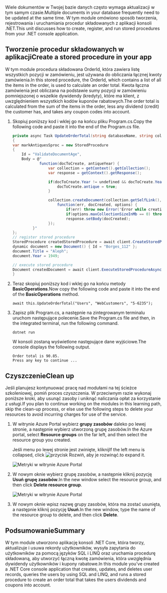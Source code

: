 <span data-ttu-id="8038f-101">Wiele dokumentów w Twojej bazie danych często wymaga aktualizacji w tym samym czasie.</span><span class="sxs-lookup"><span data-stu-id="8038f-101">Multiple documents in your database frequently need to be updated at the same time.</span></span> <span data-ttu-id="8038f-102">W tym module omówiono sposób tworzenia, rejestrowania i uruchamiania procedur składowanych z aplikacji konsoli .NET.</span><span class="sxs-lookup"><span data-stu-id="8038f-102">This unit discusses how to create, register, and run stored procedures from your .NET console application.</span></span>

## <a name="create-a-stored-procedure-in-your-app"></a><span data-ttu-id="8038f-103">Tworzenie procedur składowanych w aplikacji</span><span class="sxs-lookup"><span data-stu-id="8038f-103">Create a stored procedure in your app</span></span>

<span data-ttu-id="8038f-104">W tym module procedura składowana OrderId, która zawiera listę wszystkich pozycji w zamówieniu, jest używana do obliczania łącznej kwoty zamówienia.</span><span class="sxs-lookup"><span data-stu-id="8038f-104">In this stored procedure, the OrderId, which contains a list of all the items in the order, is used to calculate an order total.</span></span> <span data-ttu-id="8038f-105">Kwota łączna zamówienia jest obliczana na podstawie sumy pozycji w zamówieniu pomniejszonej o wszelkie dywidendy (kredyty), które ma klient, z uwzględnieniem wszystkich kodów kuponów rabatowych.</span><span class="sxs-lookup"><span data-stu-id="8038f-105">The order total is calculated from the sum of the items in the order, less any dividend (credit) the customer has, and takes any coupon codes into account.</span></span>

1. <span data-ttu-id="8038f-106">Skopiuj poniższy kod i wklej go na końcu pliku Program.cs.</span><span class="sxs-lookup"><span data-stu-id="8038f-106">Copy the following code and paste it into the end of the Program.cs file.</span></span>

    <!--TODO: Update sproc to take order total and check for available dividend, and use of summer coupon code, and provide updated total-->
    ```csharp
    private async Task UpdateOrderTotal(string databaseName, string collectionName, Order orderId)
    {
    var markAntiquesSproc = new StoredProcedure
    {
        Id = "ValidateDocumentAge",
        Body = @"
                function(docToCreate, antiqueYear) {
                    var collection = getContext().getCollection();    
                    var response = getContext().getResponse();    
    
                    if(docToCreate.Year != undefined && docToCreate.Year < antiqueYear){
                        docToCreate.antique = true;
                    }
    
                    collection.createDocument(collection.getSelfLink(), docToCreate, {}, 
                        function(err, docCreated, options) { 
                            if(err) throw new Error('Error while creating document: ' + err.message);                              
                            if(options.maxCollectionSizeInMb == 0) throw 'max collection size not found'; 
                            response.setBody(docCreated);
                    });
             }"
    };
    // register stored procedure
    StoredProcedure createdStoredProcedure = await client.CreateStoredProcedureAsync(UriFactory.CreateDocumentCollectionUri("db", "coll"), markAntiquesSproc);
    dynamic document = new Document() { Id = "Borges_112" };
    document.Title = "Aleph";
    document.Year = 1949;
    
    // execute stored procedure
    Document createdDocument = await client.ExecuteStoredProcedureAsync<Document>(UriFactory.CreateStoredProcedureUri("db", "coll", "ValidateDocumentAge"), document, 1920);
    }
    ```

2. <span data-ttu-id="8038f-107">Teraz skopiuj poniższy kod i wklej go na końcu metody **BasicOperations**.</span><span class="sxs-lookup"><span data-stu-id="8038f-107">Now copy the following code and paste it into the end of the **BasicOperations** method.</span></span>

    ```
    await this.UpdateOrderTotal("Users", "WebCustomers", "5-6235");
    ```

3. <span data-ttu-id="8038f-108">Zapisz plik Program.cs, a następnie na zintegrowanym terminalu uruchom następujące polecenie.</span><span class="sxs-lookup"><span data-stu-id="8038f-108">Save the Program.cs file and then, in the integrated terminal, run the following command.</span></span>

    ```
    dotnet run
    ```

    <span data-ttu-id="8038f-109">W konsoli zostaną wyświetlone następujące dane wyjściowe.</span><span class="sxs-lookup"><span data-stu-id="8038f-109">The console displays the following output.</span></span>

    ```
    Order total is 90.85.
    Press any key to continue ...
    ```

## <a name="clean-up"></a><span data-ttu-id="8038f-110">Czyszczenie</span><span class="sxs-lookup"><span data-stu-id="8038f-110">Clean up</span></span>

<span data-ttu-id="8038f-111">Jeśli planujesz kontynuować pracę nad modułami na tej ścieżce szkoleniowej, pomiń proces czyszczenia. W przeciwnym razie wykonaj poniższe kroki, aby usunąć zasoby i uniknąć naliczania opłat za korzystanie z usługi.</span><span class="sxs-lookup"><span data-stu-id="8038f-111">If you plan to continue working on the modules in this learning path, skip the clean-up process, or else use the following steps to delete your resources to avoid incurring charges for use of the service.</span></span>

1. <span data-ttu-id="8038f-112">W witrynie Azure Portal wybierz **grupy zasobów** daleko po lewej stronie, a następnie wybierz utworzoną grupę zasobów.</span><span class="sxs-lookup"><span data-stu-id="8038f-112">In the Azure portal, select **Resource groups** on the far left, and then select the resource group you created.</span></span>  

    <span data-ttu-id="8038f-113">Jeśli menu po lewej stronie jest zwinięte, kliknij</span><span class="sxs-lookup"><span data-stu-id="8038f-113">If the left menu is collapsed, click</span></span> ![przycisk Rozwiń,](../media/5-javascript-programming/expand.png) <span data-ttu-id="8038f-115">aby je rozwinąć.</span><span class="sxs-lookup"><span data-stu-id="8038f-115">to expand it.</span></span>

   ![Metryki w witrynie Azure Portal](../media/5-javascript-programming/delete-resources-select.png)

2. <span data-ttu-id="8038f-117">W nowym oknie wybierz grupę zasobów, a następnie kliknij pozycję **Usuń grupę zasobów**.</span><span class="sxs-lookup"><span data-stu-id="8038f-117">In the new window select the resource group, and then click **Delete resource group**.</span></span>

   ![Metryki w witrynie Azure Portal](../media/5-javascript-programming/delete-resources.png)

3. <span data-ttu-id="8038f-119">W nowym oknie wpisz nazwę grupy zasobów, która ma zostać usunięta, a następnie kliknij pozycję **Usuń**.</span><span class="sxs-lookup"><span data-stu-id="8038f-119">In the new window, type the name of the resource group to delete, and then click **Delete**.</span></span>

## <a name="summary"></a><span data-ttu-id="8038f-120">Podsumowanie</span><span class="sxs-lookup"><span data-stu-id="8038f-120">Summary</span></span>

<span data-ttu-id="8038f-121">W tym module utworzono aplikację konsoli .NET Core, która tworzy, aktualizuje i usuwa rekordy użytkowników, wysyła zapytania do użytkowników za pomocą języków SQL i LINQ oraz uruchamia procedurę składowaną, aby utworzyć łączną kwotę zamówienia, która uwzględnia dywidendy użytkowników i kupony rabatowe.</span><span class="sxs-lookup"><span data-stu-id="8038f-121">In this module you've created a .NET Core console application that creates, updates, and deletes user records, queries the users by using SQL and LINQ, and runs a stored procedure to create an order total that takes the users dividends and coupons into account.</span></span>